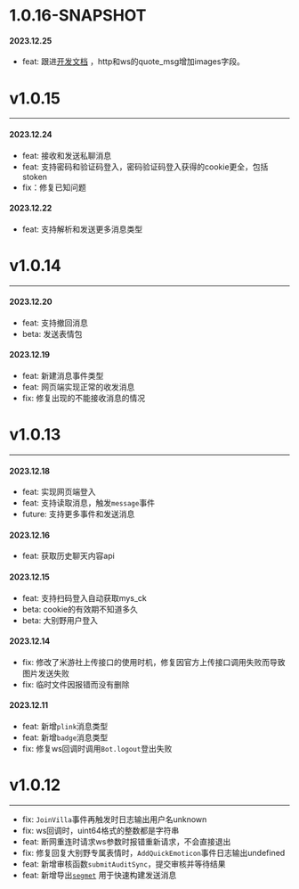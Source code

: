 # 1.0.16-SNAPSHOT

#### 2023.12.25

* feat: 跟进[开发文档](https://webstatic.mihoyo.com/vila/bot/doc/changelog/) ，http和ws的quote_msg增加images字段。

# v1.0.15

***

#### 2023.12.24

* feat: 接收和发送私聊消息
* feat: 支持密码和验证码登入，密码验证码登入获得的cookie更全，包括stoken
* fix：修复已知问题

#### 2023.12.22

* feat: 支持解析和发送更多消息类型

# v1.0.14

***

#### 2023.12.20

* feat: 支持撤回消息
* beta: 发送表情包

#### 2023.12.19

* feat: 新建消息事件类型
* feat: 网页端实现正常的收发消息
* fix: 修复出现的不能接收消息的情况

# v1.0.13

***

#### 2023.12.18

* feat: 实现网页端登入
* feat: 支持读取消息，触发`message`事件
* future: 支持更多事件和发送消息

#### 2023.12.16

* feat: 获取历史聊天内容api

#### 2023.12.15

* feat: 支持扫码登入自动获取mys_ck
* beta: cookie的有效期不知道多久
* beta: 大别野用户登入

#### 2023.12.14

* fix: 修改了米游社上传接口的使用时机，修复因官方上传接口调用失败而导致图片发送失败
* fix: 临时文件因报错而没有删除

#### 2023.12.11

* feat: 新增`plink`消息类型
* feat: 新增`badge`消息类型
* fix: 修复ws回调时调用`Bot.logout`登出失败

# v1.0.12

***

* fix: `JoinVilla`事件再触发时日志输出用户名unknown
* fix: ws回调时，uint64格式的整数都是字符串
* feat: 断网重连时请求ws参数时报错重新请求，不会直接退出
* fix: 修复回复大别野专属表情时，`AddQuickEmoticon`事件日志输出undefined
* feat: 新增审核函数`submitAuditSync`，提交审核并等待结果
* feat: 新增导出[`segmet`](https://github.com/nk-ava/mysv/blob/main/lib/element.ts) 用于快速构建发送消息